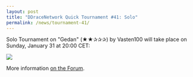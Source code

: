 ```yaml
---
layout: post
title: "DDraceNetwork Quick Tournament #41: Solo"
permalink: /news/tournament-41/
---
```

Solo Tournament on "Gedan" (★★✰✰✰) by Vasten100 will take place on Sunday, January 31 at 20:00 CET:

[<img class="demo" src="/img/posts/Gedan.png" />](//forum.ddnet.tw/viewtopic.php?f=21&t=3109)

More information [on the Forum](//forum.ddnet.tw/viewtopic.php?f=21&t=3109).
